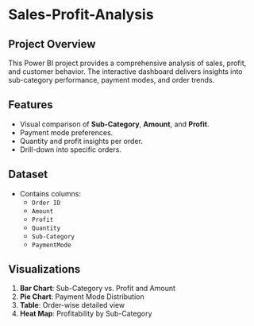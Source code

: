 # Sales-Profit-Analysis  

## Project Overview  
This Power BI project provides a comprehensive analysis of sales, profit, and customer behavior. The interactive dashboard delivers insights into sub-category performance, payment modes, and order trends.  

## Features  
- Visual comparison of **Sub-Category**, **Amount**, and **Profit**.  
- Payment mode preferences.  
- Quantity and profit insights per order.  
- Drill-down into specific orders.  

## Dataset  
- Contains columns:  
  - `Order ID`  
  - `Amount`  
  - `Profit`  
  - `Quantity`  
  - `Sub-Category`  
  - `PaymentMode`  

## Visualizations  
1. **Bar Chart**: Sub-Category vs. Profit and Amount  
2. **Pie Chart**: Payment Mode Distribution  
3. **Table**: Order-wise detailed view  
4. **Heat Map**: Profitability by Sub-Category  

